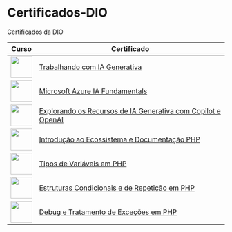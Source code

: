 # Certificados-DIO
Certificados da DIO

| Curso         | Certificado   |
| ------------- | ------------- |
| <img src="https://hermes.dio.me/tracks/4d998d5c-36c1-497b-8da0-8db465c820eb.png" height="50"></a>  | [Trabalhando com IA Generativa](https://www.dio.me/certificate/0L6LJRYS/share)|
| <img src="https://hermes.dio.me/tracks/4d998d5c-36c1-497b-8da0-8db465c820eb.png" height="50"></a>  | [Microsoft Azure IA Fundamentals](https://www.dio.me/certificate/0L6LJRYS/share) |
<img src="https://hermes.dio.me/lab_projects/badges/c1203540-e5d4-40d1-a1e8-a7e0387d8abe.png" height="50"></a>  | [Explorando os Recursos de IA Generativa com Copilot e OpenAI](https://www.dio.me/certificate/QACOZ53T/share) |
<img src="https://hermes.dio.me/courses/badge/84c6535f-5512-408f-88c5-c37b87654420.png" height="50"></a>  | [Introdução ao Ecossistema e Documentação PHP](https://www.dio.me/certificate/8ESHUACF/share) |
<img src="https://hermes.dio.me/courses/badge/251367d2-2199-4245-ac35-b8cb52b10ee1.png" height="50"></a>  | [Tipos de Variáveis em PHP](https://www.dio.me/certificate/YTOHTFTG/share) |
<img src="https://hermes.dio.me/courses/badge/abe760d8-f69a-4615-83fc-396bfb3ffdb1.png" height="50"></a>  | [Estruturas Condicionais e de Repetição em PHP](https://www.dio.me/certificate/OOYCSSB1/share) |
<img src="https://hermes.dio.me/courses/badge/12f21f3b-ef8e-4149-bdd6-d4680bb334e4.png.png" height="50"></a>  | [Debug e Tratamento de Exceções em PHP](https://www.dio.me/certificate/KYRZHZVZ/share)



